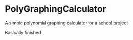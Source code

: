 # PolyGraphingCalculator
A simple polynomial graphing calculator for a school project

Basically finished
